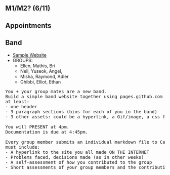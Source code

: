 ## M1/M2? (6/11)

## Appointments

## Band
- [Sample Website](https://kariestes.github.io/)
- GROUPS:
  - Ellen, Mathis, Bri
  - Neil, Yuseok, Angel,
  - Misha, Raymond, Adler
  - Ghibbi, Elliot, Ethan
<pre>
You + your group mates are a new band.
Build a simple band website together using pages.github.com where your index.html file has
at least:
- one header
- 3 paragraph sections (bios for each of you in the band)
- 3 other assets: could be a hyperlink, a Gif/image, a css file, etc.

You will PRESENT at 4pm.
Documentation is due at 4:45pm.

Every group member submits an individual markdown file to Canvas. The markdown file
must include:
- A hyperlink to the site you all made ON THE INTERNET
- Problems faced, decisions made (as in other weeks)
- A self-assessment of how you contributed to the group
- Short assessments of your group members and the contributions they made
</pre>
